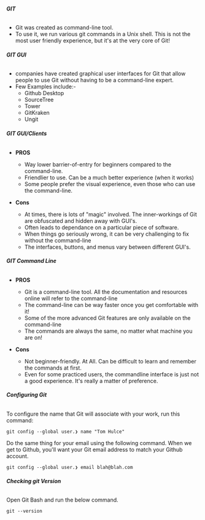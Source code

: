 

###### **GIT**

- Git was created as command-line tool. 
- To use it, we run various git commands in a Unix shell. This is not the most user friendly experience, but it's at the very core of Git!

###### **GIT GUI**

- companies have created graphical user interfaces for Git that allow people to use Git without having to be a command-line expert.
- Few Examples include:-
  - Github Desktop
  - SourceTree
  - Tower
  - GitKraken
  - Ungit

###### **GIT GUI/Clients**

  - **PROS**
    - Way lower barrier-of-entry for beginners compared to the command-line.
    - Friendlier to use. Can be a much better experience (when it works)
    - Some people prefer the visual experience, even those who can use the command-line.
    
  - **Cons**
    - At times, there is lots of "magic" involved. The inner-workings of Git are obfuscated and hidden away with GUI's.
    - Often leads to dependance on a particular piece of software.
    - When things go seriously wrong, it can be very challenging to fix without the command-line
    - The interfaces, buttons, and menus vary between different GUI's.

###### **GIT Command Line**

  - **PROS**
    - Git is a command-line tool. All the documentation and resources online will refer to the command-line
    - The command-line can be way faster once you get comfortable with it! 
    - Some of the more advanced Git features are only available on the command-line
    - The commands are always the same, no matter what machine you are on!
    
  - **Cons**
    - Not beginner-friendly. At All. Can be difficult to learn and remember the commands at first.
    - Even for some practiced users, the commandline interface is just not a good experience. It's really a matter of preference.


###### **Configuring Git**
  To configure the name that Git will associate with your work, run this command:

    git config --global user.❯ name "Tom Hulce" 
    
    
  Do the same thing for your email using the following command. When we get to Github, you'll want your Git email address to match your Github account.

    git config --global user.❯ email blah@blah.com
    
###### **Checking git Version**
  Open Git Bash and run the below command.
    
    git --version

  
